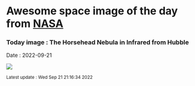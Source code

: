 
# Awesome space image of the day from [NASA](https://api.nasa.gov/)

### Today image : The Horsehead Nebula in Infrared from Hubble

Date : 2022-09-21


![](https://apod.nasa.gov/apod/image/2209/HorseheadIr_HubbleNachman_960.jpg)

<small>Latest update : Wed Sep 21 21:16:34 2022</small>


